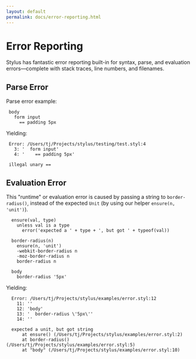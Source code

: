 ```yaml
---
layout: default
permalink: docs/error-reporting.html
---
```


# Error Reporting

 Stylus has fantastic error reporting built-in for syntax, parse, and evaluation errors—complete with stack traces, line numbers, and filenames.

## Parse Error

Parse error example:

     body
       form input
         == padding 5px

Yielding:

     Error: /Users/tj/Projects/stylus/testing/test.styl:4
       3: '  form input'
       4: '    == padding 5px'

     illegal unary ==

## Evaluation Error

 This "runtime" or evaluation error is caused by passing a string to `border-radius()`, instead of the expected `Unit` (by using our helper `ensure(n, 'unit')`).

      ensure(val, type)
        unless val is a type
          error('expected a ' + type + ', but got ' + typeof(val))

      border-radius(n)
        ensure(n, 'unit')
        -webkit-border-radius n
        -moz-border-radius n
        border-radius n

      body
        border-radius '5px'

Yielding:

      Error: /Users/tj/Projects/stylus/examples/error.styl:12
        11: ''
        12: 'body'
        13: '  border-radius \'5px\''
        14: ''

      expected a unit, but got string
          at ensure() (/Users/tj/Projects/stylus/examples/error.styl:2)
          at border-radius() (/Users/tj/Projects/stylus/examples/error.styl:5)
          at "body" (/Users/tj/Projects/stylus/examples/error.styl:10)

